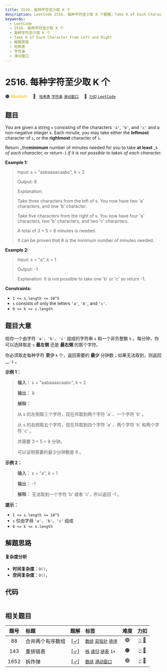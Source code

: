 ```yaml
---
title: 2516. 每种字符至少取 K 个
description: LeetCode 2516. 每种字符至少取 K 个题解，Take K of Each Character From Left and Right，包含解题思路、复杂度分析以及完整的 JavaScript 代码实现。
keywords:
  - LeetCode
  - 2516. 每种字符至少取 K 个
  - 每种字符至少取 K 个
  - Take K of Each Character From Left and Right
  - 解题思路
  - 哈希表
  - 字符串
  - 滑动窗口
---
```


# 2516. 每种字符至少取 K 个

🟠 <font color=#ffb800>Medium</font>&emsp; 🔖&ensp; [`哈希表`](/tag/hash-table.md) [`字符串`](/tag/string.md) [`滑动窗口`](/tag/sliding-window.md)&emsp; 🔗&ensp;[`力扣`](https://leetcode.cn/problems/take-k-of-each-character-from-left-and-right) [`LeetCode`](https://leetcode.com/problems/take-k-of-each-character-from-left-and-right)

## 题目

You are given a string `s` consisting of the characters `'a'`, `'b'`, and
`'c'` and a non-negative integer `k`. Each minute, you may take either the
**leftmost** character of `s`, or the **rightmost** character of `s`.

Return _the**minimum** number of minutes needed for you to take **at least**
_`k` _of each character, or return_`-1` _if it is not possible to take_`k` _of
each character._



**Example 1:**

> Input: s = "aabaaaacaabc", k = 2
> 
> Output: 8
> 
> Explanation: 
> 
> Take three characters from the left of s. You now have two 'a' characters, and one 'b' character.
> 
> Take five characters from the right of s. You now have four 'a' characters, two 'b' characters, and two 'c' characters.
> 
> A total of 3 + 5 = 8 minutes is needed.
> 
> It can be proven that 8 is the minimum number of minutes needed.

**Example 2:**

> Input: s = "a", k = 1
> 
> Output: -1
> 
> Explanation: It is not possible to take one 'b' or 'c' so return -1.

**Constraints:**

  * `1 <= s.length <= 10^5`
  * `s` consists of only the letters `'a'`, `'b'`, and `'c'`.
  * `0 <= k <= s.length`


## 题目大意

给你一个由字符 `'a'`、`'b'`、`'c'` 组成的字符串 `s` 和一个非负整数 `k` 。每分钟，你可以选择取走 `s` **最左侧** 还是
**最右侧** 的那个字符。

你必须取走每种字符 **至少** `k` 个，返回需要的 **最少** 分钟数；如果无法取到，则返回 __`-1` 。



**示例 1：**

> 
> 
> 
> 
> 
> **输入：** s = "aabaaaacaabc", k = 2
> 
> **输出：** 8
> 
> **解释：**
> 
> 从 s 的左侧取三个字符，现在共取到两个字符 'a' 、一个字符 'b' 。
> 
> 从 s 的右侧取五个字符，现在共取到四个字符 'a' 、两个字符 'b' 和两个字符 'c' 。
> 
> 共需要 3 + 5 = 8 分钟。
> 
> 可以证明需要的最少分钟数是 8 。
> 
> 

**示例 2：**

> 
> 
> 
> 
> 
> **输入：** s = "a", k = 1
> 
> **输出：** -1
> 
> **解释：** 无法取到一个字符 'b' 或者 'c'，所以返回 -1 。
> 
> 



**提示：**

  * `1 <= s.length <= 10^5`
  * `s` 仅由字母 `'a'`、`'b'`、`'c'` 组成
  * `0 <= k <= s.length`


## 解题思路

#### 复杂度分析

- **时间复杂度**：`O()`，
- **空间复杂度**：`O()`，

## 代码

```javascript

```

## 相关题目

<!-- prettier-ignore -->
| 题号 | 标题 | 题解 | 标签 | 难度 | 力扣 |
| :------: | :------ | :------: | :------ | :------: | :------: |
| 88 | 合并两个有序数组 | [[✓]](/problem/0088.md) |  [`数组`](/tag/array.md) [`双指针`](/tag/two-pointers.md) [`排序`](/tag/sorting.md) | 🟢 | [🀄️](https://leetcode.cn/problems/merge-sorted-array) [🔗](https://leetcode.com/problems/merge-sorted-array) |
| 143 | 重排链表 | [[✓]](/problem/0143.md) |  [`栈`](/tag/stack.md) [`递归`](/tag/recursion.md) [`链表`](/tag/linked-list.md) `1+` | 🟠 | [🀄️](https://leetcode.cn/problems/reorder-list) [🔗](https://leetcode.com/problems/reorder-list) |
| 1652 | 拆炸弹 | [[✓]](/problem/1652.md) |  [`数组`](/tag/array.md) [`滑动窗口`](/tag/sliding-window.md) | 🟢 | [🀄️](https://leetcode.cn/problems/defuse-the-bomb) [🔗](https://leetcode.com/problems/defuse-the-bomb) |